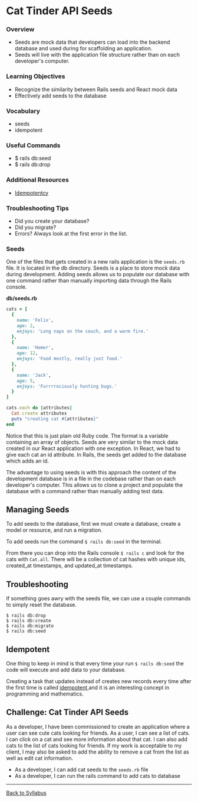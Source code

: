 # Cat Tinder API Seeds

### Overview
- Seeds are mock data that developers can load into the backend database and used during for scaffolding an application.
- Seeds will live with the application file structure rather than on each developer's computer.

### Learning Objectives
- Recognize the similarity between Rails seeds and React mock data
- Effectively add seeds to the database

### Vocabulary
- seeds
- idempotent

### Useful Commands
- $ rails db:seed
- $ rails db:drop

### Additional Resources
- [ Idempotentcy ](http://whatis.techtarget.com/definition/idempotence)

### Troubleshooting Tips
- Did you create your database?
- Did you migrate?
- Errors? Always look at the first error in the list.

### Seeds
One of the files that gets created in a new rails application is the `seeds.rb` file. It is located in the db directory. Seeds is a place to store mock data during development. Adding seeds allows us to populate our database with one command rather than manually importing data through the Rails console.

**db/seeds.rb**
```ruby
cats = [
  {
    name: 'Felix',
    age: 2,
    enjoys: 'Long naps on the couch, and a warm fire.'
  },
  {
    name: 'Homer',
    age: 12,
    enjoys: 'Food mostly, really just food.'
  },
  {
    name: 'Jack',
    age: 5,
    enjoys: 'Furrrrociously hunting bugs.'
  }
]

cats.each do |attributes|
  Cat.create attributes
  puts "creating cat #{attributes}"
end
```
Notice that this is just plain old Ruby code. The format is a variable containing an array of objects. Seeds are very similar to the mock data created in our React application with one exception. In React, we had to give each cat an id attribute. In Rails, the seeds get added to the database which adds an id.

The advantage to using seeds is with this approach the content of the development database is in a file in the codebase rather than on each developer's computer. This allows us to clone a project and populate the database with a command rather than manually adding test data.

## Managing Seeds
To add seeds to the database, first we must create a database, create a model or resource, and run a migration.

To add seeds run the command `$ rails db:seed` in the terminal.

From there you can drop into the Rails console `$ rails c` and look for the cats with `Cat.all`. There will be a collection of cat hashes with unique ids, created_at timestamps, and updated_at timestamps.

## Troubleshooting
If something goes awry with the seeds file, we can use a couple commands to simply reset the database.

```
$ rails db:drop
$ rails db:create
$ rails db:migrate
$ rails db:seed
```

## Idempotent
One thing to keep in mind is that every time your run `$ rails db:seed` the code will execute and add data to your database.

Creating a task that updates instead of creates new records every time after the first time is called [ idempotent ](http://whatis.techtarget.com/definition/idempotence) and it is an interesting concept in programming and mathematics.

## Challenge: Cat Tinder API Seeds
As a developer, I have been commissioned to create an application where a user can see cute cats looking for friends. As a user, I can see a list of cats. I can click on a cat and see more information about that cat. I can also add cats to the list of cats looking for friends. If my work is acceptable to my client, I may also be asked to add the ability to remove a cat from the list as well as edit cat information.

- As a developer, I can add cat seeds to the `seeds.rb` file
- As a developer, I can run the rails command to add cats to database

---
[Back to Syllabus](../../README.md#cat-tinder-backend)

